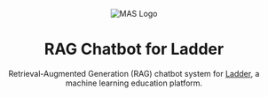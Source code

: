 <p align="center"><img src="https://cssa.cc.ncku.edu.tw/ladder/resources/images/logo/logo56.png" alt="MAS Logo">
</p><h1 align="center">RAG Chatbot for Ladder</h1>

<p align="center">
  Retrieval-Augmented Generation (RAG) chatbot system for 
  <a href="https://cssa.cc.ncku.edu.tw/ladder/home/">Ladder</a>, a machine learning education platform.
</p>
